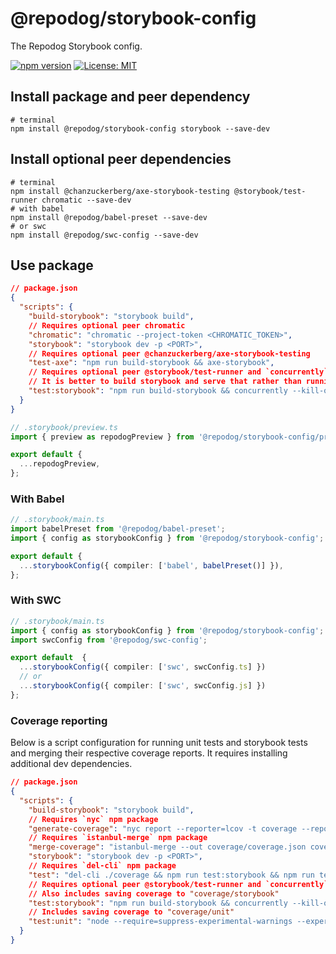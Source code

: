 # @repodog/storybook-config

The Repodog Storybook config.

[![npm version](https://badge.fury.io/js/%40repodog%2Fstorybook-config.svg)](https://badge.fury.io/js/%40repodog%2Fstorybook-config)
[![License: MIT](https://img.shields.io/badge/License-MIT-yellow.svg)](LICENSE)

## Install package and peer dependency

```shell
# terminal
npm install @repodog/storybook-config storybook --save-dev
```

## Install optional peer dependencies

```shell
# terminal
npm install @chanzuckerberg/axe-storybook-testing @storybook/test-runner chromatic --save-dev
# with babel
npm install @repodog/babel-preset --save-dev
# or swc
npm install @repodog/swc-config --save-dev
```

## Use package

```json
// package.json
{
  "scripts": {
    "build-storybook": "storybook build",
    // Requires optional peer chromatic
    "chromatic": "chromatic --project-token <CHROMATIC_TOKEN>",
    "storybook": "storybook dev -p <PORT>",
    // Requires optional peer @chanzuckerberg/axe-storybook-testing
    "test-axe": "npm run build-storybook && axe-storybook",
    // Requires optional peer @storybook/test-runner and `concurrently`, `serve` and  `wait-on` npm packages.
    // It is better to build storybook and serve that rather than running storybook dev for performance reasons.
    "test:storybook": "npm run build-storybook && concurrently --kill-others --success first \"serve ./storybook-static\" \"wait-on tcp:<PORT> && test-storybook --url http://localhost:<PORT>"
  }
}
```

```typescript
// .storybook/preview.ts
import { preview as repodogPreview } from '@repodog/storybook-config/preview';

export default {
  ...repodogPreview,
};
```

### With Babel

```typescript
// .storybook/main.ts
import babelPreset from '@repodog/babel-preset';
import { config as storybookConfig } from '@repodog/storybook-config';

export default {
  ...storybookConfig({ compiler: ['babel', babelPreset()] }),
};
```

### With SWC

```typescript
// .storybook/main.ts
import { config as storybookConfig } from '@repodog/storybook-config';
import swcConfig from '@repodog/swc-config';

export default  {
  ...storybookConfig({ compiler: ['swc', swcConfig.ts] })
  // or
  ...storybookConfig({ compiler: ['swc', swcConfig.js] })
};
```

### Coverage reporting

Below is a script configuration for running unit tests and storybook tests and merging their respective coverage reports. It requires installing additional dev dependencies.

```json
// package.json
{
  "scripts": {
    "build-storybook": "storybook build",
    // Requires `nyc` npm package
    "generate-coverage": "nyc report --reporter=lcov -t coverage --report-dir coverage && open ./coverage/lcov-report/index.html",
    // Requires `istanbul-merge` npm package
    "merge-coverage": "istanbul-merge --out coverage/coverage.json coverage/unit/coverage-final.json coverage/storybook/coverage-storybook.json",
    "storybook": "storybook dev -p <PORT>",
    // Requires `del-cli` npm package
    "test": "del-cli ./coverage && npm run test:storybook && npm run test:unit && pnpm run merge-coverage && pnpm run generate-coverage",
    // Requires optional peer @storybook/test-runner and `concurrently`, `serve` and  `wait-on` npm packages.
    // Also includes saving coverage to "coverage/storybook"
    "test:storybook": "npm run build-storybook && concurrently --kill-others --success first \"serve ./storybook-static\" \"wait-on tcp:<PORT> && test-storybook --url http://localhost:<PORT> --coverage --coverageDirectory coverage/storybook\"",
    // Includes saving coverage to "coverage/unit"
    "test:unit": "node --require=suppress-experimental-warnings --experimental-vm-modules node_modules/jest/bin/jest.js --coverageDirectory coverage/unit",
  }
}
```

